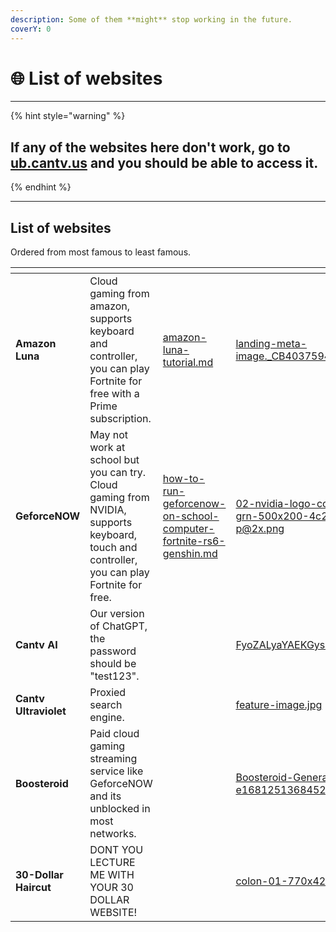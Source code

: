 ```yaml
---
description: Some of them **might** stop working in the future.
coverY: 0
---
```


# 🌐 List of websites

***

{% hint style="warning" %}
## If any of the websites here don't work, go to [ub.cantv.us](https://ub.cantv.us) and you should be able to access it.
{% endhint %}

***

## List of websites

Ordered from most famous to least famous.



<table data-view="cards"><thead><tr><th></th><th></th><th></th><th data-hidden data-card-cover data-type="files"></th><th data-hidden data-card-target data-type="content-ref"></th></tr></thead><tbody><tr><td><strong>Amazon Luna</strong></td><td>Cloud gaming from amazon, supports keyboard and controller, you can play Fortnite for free with a Prime subscription.</td><td><a data-mention href="no-downloads-please/amazon-luna-tutorial.md">amazon-luna-tutorial.md</a></td><td><a href=".gitbook/assets/landing-meta-image._CB403759455_.png">landing-meta-image._CB403759455_.png</a></td><td><a href="https://luna.amazon.com/">https://luna.amazon.com/</a></td></tr><tr><td><strong>GeforceNOW</strong></td><td>May not work at school but you can try. Cloud gaming from NVIDIA, supports keyboard, touch and controller, you can play Fortnite for free.</td><td><a data-mention href="how-to-install/how-to-run-geforcenow-on-school-computer-fortnite-rs6-genshin.md">how-to-run-geforcenow-on-school-computer-fortnite-rs6-genshin.md</a></td><td><a href=".gitbook/assets/02-nvidia-logo-color-grn-500x200-4c25-p@2x.png">02-nvidia-logo-color-grn-500x200-4c25-p@2x.png</a></td><td><a href="https://play.geforcenow.com">https://play.geforcenow.com</a></td></tr><tr><td><strong>Cantv AI</strong></td><td>Our version of ChatGPT, the password should be "test123".</td><td></td><td><a href=".gitbook/assets/FyoZALyaYAEKGys.jpg">FyoZALyaYAEKGys.jpg</a></td><td><a href="https://shinonome.vercel.app">https://shinonome.vercel.app</a></td></tr><tr><td><strong>Cantv Ultraviolet</strong> </td><td>Proxied search engine.</td><td></td><td><a href=".gitbook/assets/feature-image.jpg">feature-image.jpg</a></td><td><a href="https://ub.cantv.us/">https://ub.cantv.us/</a></td></tr><tr><td><strong>Boosteroid</strong></td><td>Paid cloud gaming streaming service like GeforceNOW and its unblocked in most networks.</td><td></td><td><a href=".gitbook/assets/Boosteroid-General-1-e1681251368452.jpg">Boosteroid-General-1-e1681251368452.jpg</a></td><td><a href="https://cloud.boosteroid.com/">https://cloud.boosteroid.com/</a></td></tr><tr><td><strong>30-Dollar Haircut</strong></td><td>DONT YOU LECTURE ME WITH YOUR 30 DOLLAR WEBSITE!</td><td></td><td><a href=".gitbook/assets/colon-01-770x425-1.jpg">colon-01-770x425-1.jpg</a></td><td><a href="https://thirtydollar.website/">https://thirtydollar.website/</a></td></tr></tbody></table>
